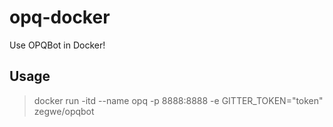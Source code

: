 # opq-docker
 Use OPQBot in Docker!

## Usage

> docker run -itd --name opq -p 8888:8888 -e GITTER_TOKEN="token" zegwe/opqbot
